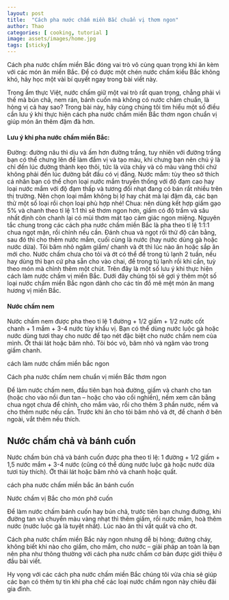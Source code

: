 ```yaml
---
layout: post
title:  "Cách pha nước chấm miền Bắc chuẩn vị thơm ngon"
author: Thao
categories: [ cooking, tutorial ]
image: assets/images/home.jpg
tags: [sticky]
---
```


Cách pha nước chấm miền Bắc đóng vai trò vô cùng quan trọng khi ăn kèm với các món ăn miền Bắc. Để có được một chén nước chấm kiểu Bắc không khó, hãy học một vài bí quyết ngay trong bài viết này.

Trong ẩm thực Việt, nước chấm giữ một vai trò rất quan trọng, chẳng phải vì thế mà bún chả, nem rán, bánh cuốn mà không có nước chấm chuẩn, là hỏng vị cả hay sao? Trong bài này, hãy cùng chúng tôi tìm hiểu một số điều cần lưu ý khi thực hiện cách pha nước chấm miền Bắc thơm ngon chuẩn vị giúp món ăn thêm đậm đà hơn.

#### Lưu ý khi pha nước chấm miền Bắc:

Đường: đường nâu thì dịu và ấm hơn đường trắng, tuy nhiên với đường trắng bạn có thể chưng lên để làm đầm vị và tạo màu, khi chưng bạn nên chú ý là chỉ đến lúc đường thành kẹo thôi, tức là vừa chảy và có màu vàng thôi chứ không phải đến lúc đường bắt đầu có vị đắng.
Nước mắm: tùy theo sở thích cá nhân bạn có thể chọn loại nước mắm truyền thống với độ đạm cao hay loại nước mắm với độ đạm thấp và tương đối nhạt đang có bán rất nhiều trên thị trường. Nên chọn loại mắm không bị lợ hay chát mà lại đậm đà, các bạn thử một số loại rồi chọn loại phù hợp nhé!
Chua: nên dùng kết hợp giấm gạo 5% và chanh theo tỉ lệ 1:1 thì sẽ thơm ngon hơn, giấm có độ trầm và sâu nhất định còn chanh lại có mùi thơm mát tạo cảm giác ngon miệng.
Nguyên tắc chung trong các cách pha nước chấm miền Bắc là pha theo tỉ lệ 1:1:1 chua ngọt mặn, rồi chỉnh nếu cần. Đánh chua và ngọt rồi thử độ cân bằng, sau đó thì cho thêm nước mắm, cuối cùng là nước (hay nước dùng gà hoặc nước dừa). Tỏi băm nhỏ ngâm giấm/ chanh và ớt thì lúc nào ăn hoặc sắp ăn mới cho. Nước chấm chưa cho tỏi và ớt có thể để trong tủ lạnh 2 tuần, nếu hay dùng thì bạn cứ pha sẵn cho vào chai, để trong tủ lạnh rồi khi cần, tuỳ theo món mà chỉnh thêm một chút.
Trên đây là một số lưu ý khi thực hiện cách làm nước chấm vị miền Bắc. Dưới đây chúng tôi sẽ gợi ý thêm một số loại nước chấm miền Bắc ngon dành cho các tín đồ mê mệt món ăn mang hương vị miền Bắc.

#### Nước chấm nem

Nước chấm nem được pha theo tỉ lệ 1 đường + 1/2 giấm + 1/2 nước cốt chanh + 1 mắm + 3-4 nước tùy khẩu vị. Bạn có thể dùng nước luộc gà hoặc nước dùng tươi thay cho nước để tạo nét đặc biệt cho nước chấm nem của mình. Ớt thái lát hoặc băm nhỏ. Tỏi bóc vỏ, băm nhỏ và ngâm vào trong giấm chanh.

cách làm nước chấm miền bắc ngon

Cách pha nước chấm nem chuẩn vị miền Bắc thơm ngon

Để làm nước chấm nem, đầu tiên bạn hoà đường, giấm và chanh cho tan (hoặc cho vào nồi đun tan – hoặc cho vào cối nghiền), nếm xem cân bằng chua ngọt chưa để chỉnh, cho mắm vào, rồi cho thêm 3 phần nước, nếm và cho thêm nước nếu cần. Trước khi ăn cho tỏi băm nhỏ và ớt, để chanh ở bên ngoài, vắt thêm nếu thích.

## Nước chấm chả và bánh cuốn

Nước chấm bún chả và bánh cuốn được pha theo tỉ lệ: 1 đường + 1/2 giấm + 1,5 nước mắm + 3-4 nước (cũng có thể dùng nước luộc gà hoặc nước dừa tươi tùy thích). Ớt thái lát hoặc băm nhỏ và chanh hoặc quất.

cách pha nước chấm miền bắc ăn bánh cuốn

Nước chấm vị Bắc cho món phở cuốn

Để làm nước chấm bánh cuốn hay bún chả, trước tiên bạn chưng đường, khi đường tan và chuyển màu vàng nhạt thì thêm giấm, rồi nước mắm, hoà thêm nước (nước luộc gà là tuyệt nhất). Lúc nào ăn thì vắt quất và cho ớt.

Cách pha nước chấm miền Bắc này ngon nhưng dễ bị hỏng; đường cháy, không biết khi nào cho giấm, cho mắm, cho nước – giải pháp an toàn là bạn nên pha như thông thường với cách pha nước chấm cơ bản được giới thiệu ở đầu bài viết.

Hy vọng với các cách pha nước chấm miền Bắc chúng tôi vừa chia sẻ giúp các bạn có thêm tự tin khi pha chế các loại nước chấm ngon này chiêu đãi gia đình.